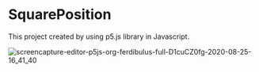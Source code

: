 # SquarePosition

This project created by using p5.js library in Javascript.


![screencapture-editor-p5js-org-ferdibulus-full-D1cuCZ0fg-2020-08-25-16_41_40](https://user-images.githubusercontent.com/53481851/91182575-02677f00-e6f3-11ea-9f83-a6bb307f3017.png)
